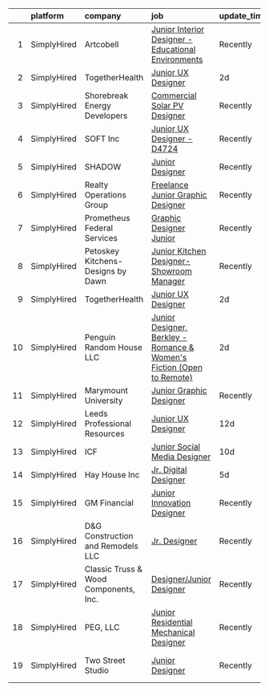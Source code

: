

|    | platform    | company                               | job                                                                                                                                                                               | update_time   | location                 |
|---:|:------------|:--------------------------------------|:----------------------------------------------------------------------------------------------------------------------------------------------------------------------------------|:--------------|:-------------------------|
|  1 | SimplyHired | Artcobell                             | [Junior Interior Designer - Educational Environments](https://www.simplyhired.com/job/DTRFNYBA46Wn__VB0e4eIxe3E_YeS223mCzhRwNwt-FoQKeE9yXjzg?q=junior+designer)                   | Recently      | Temple, TX               |
|  2 | SimplyHired | TogetherHealth                        | [Junior UX Designer](https://www.simplyhired.com/job/r7-_iJ7ouwLYwTzJJbrl7YR7YiWKqFvah82mjrMBtlCjPmNvC7LT1A?q=junior+designer)                                                    | 2d            | Remote                   |
|  3 | SimplyHired | Shorebreak Energy Developers          | [Commercial Solar PV Designer](https://www.simplyhired.com/job/E8cF24lIBbvmemoi4Ky7Cxr-d0klTjE8Xiyl2wvKVHwHdGHdmAiu5g?q=junior+designer)                                          | Recently      | Santa Ana, CA            |
|  4 | SimplyHired | SOFT Inc                              | [Junior UX Designer - D4724](https://www.simplyhired.com/job/JQ33SXrRTVaPuXxl_VSNQBkj61ccHVVla37t6JkkLbPdI2orUL6puA?q=junior+designer)                                            | Recently      | Remote                   |
|  5 | SimplyHired | SHADOW                                | [Junior Designer](https://www.simplyhired.com/job/agjV5-y7l0QccSCnq658GZwD0W9D72p0vH3jw7aFomUueqQec7xVvQ?q=junior+designer)                                                       | Recently      | New York, NY             |
|  6 | SimplyHired | Realty Operations Group               | [Freelance Junior Graphic Designer](https://www.simplyhired.com/job/9ipnhelhDXExhEN_bGQfZB_6usSnDOo2IW3Vobw439TiMjSutADHFw?q=junior+designer)                                     | Recently      | New York, NY             |
|  7 | SimplyHired | Prometheus Federal Services           | [Graphic Designer Junior](https://www.simplyhired.com/job/zDDgSv6_itfwoVIdYoDlO1xu0PXKKXHErGBNO51dljqy0t-Q4Tj7kQ?q=junior+designer)                                               | Recently      | Washington, DC           |
|  8 | SimplyHired | Petoskey Kitchens- Designs by Dawn    | [Junior Kitchen Designer- Showroom Manager](https://www.simplyhired.com/job/bBgCganqxhHUWIHHbG6LIz2kj7TjXarug96hiSAewXa31mDSMjPzGg?q=junior+designer)                             | Recently      | Petoskey, MI             |
|  9 | SimplyHired | TogetherHealth                        | [Junior UX Designer](https://www.simplyhired.com/job/r7-_iJ7ouwLYwTzJJbrl7YR7YiWKqFvah82mjrMBtlCjPmNvC7LT1A?q=junior+designer)                                                    | 2d            | Remote                   |
| 10 | SimplyHired | Penguin Random House LLC              | [Junior Designer, Berkley - Romance & Women's Fiction (Open to Remote)](https://www.simplyhired.com/job/e-M6bIy7hNG8D7RCDzvErkVXiLlxogT7sQmaaI_0ULuMb6nELsGghw?q=junior+designer) | 2d            | New York, NY             |
| 11 | SimplyHired | Marymount University                  | [Junior Graphic Designer](https://www.simplyhired.com/job/xs66qEIhov3gY5Uj8YJTNyLoAino4GwJ5-sNcIZ8eNXwPWOo95xCKw?q=junior+designer)                                               | Recently      | Arlington, VA            |
| 12 | SimplyHired | Leeds Professional Resources          | [Junior UX Designer](https://www.simplyhired.com/job/roX0aApQs4R03ADfPIPWx32jue201KvTsQY7_537o8TGug3DaXkcng?q=junior+designer)                                                    | 12d           | Remote                   |
| 13 | SimplyHired | ICF                                   | [Junior Social Media Designer](https://www.simplyhired.com/job/lxHwuovvlSyYPn4oyTziGyY3qqkMRQX6OqGmw4X-U9pQyQq3Bw7oXQ?q=junior+designer)                                          | 10d           | Washington, DC           |
| 14 | SimplyHired | Hay House Inc                         | [Jr. Digital Designer](https://www.simplyhired.com/job/NycFTZrZXmAV-Go4cpr3XNe-mqY-gBsAEYASF5aE6d8EBwueqaMyDg?q=junior+designer)                                                  | 5d            | Remote                   |
| 15 | SimplyHired | GM Financial                          | [Junior Innovation Designer](https://www.simplyhired.com/job/eVSXdvYtUYqndtEmCoksyOmXMOF1SVx77YG8gFYV7bzaTvwOaZisEw?q=junior+designer)                                            | Recently      | Arlington, TX            |
| 16 | SimplyHired | D&G Construction and Remodels LLC     | [Jr. Designer](https://www.simplyhired.com/job/xvuzZbk7SvmqATxNiuWW3SF7QUYUHICB5U0gXjxl8TZoIDhIj2Tmdw?q=junior+designer)                                                          | Recently      | Lafayette, CO            |
| 17 | SimplyHired | Classic Truss & Wood Components, Inc. | [Designer/Junior Designer](https://www.simplyhired.com/job/FGqsakCnujAqK9zJ0Rb0LjxcM6RXSGOEWIGiN4Zx0Ovay5aTpq7k7Q?q=junior+designer)                                              | Recently      | Clarksville, IN          |
| 18 | SimplyHired | PEG, LLC                              | [Junior Residential Mechanical Designer](https://www.simplyhired.com/job/yod3j4iyjOhKzuknSSNolAO4rI_U-XDuuE2GxMXRtFxPBvp5Eesp5Q?q=junior+designer)                                | Recently      | Fairfax, VA              |
| 19 | SimplyHired | Two Street Studio                     | [Junior Designer](https://www.simplyhired.com/job/Z8jw8XbqKMDPBYBc2WsvpQ2KEwKAFV66wBGVvOl_r_BibAIjiuoL5g?q=junior+designer)                                                       | Recently      | Richmond, VA +1 location |